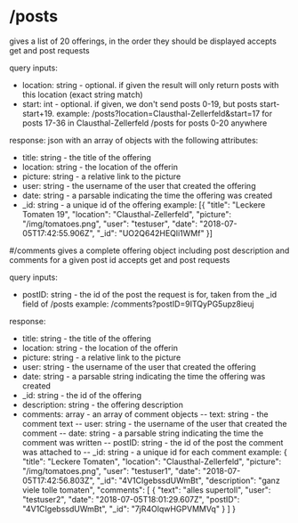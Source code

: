 # /posts 
gives a list of 20 offerings, in the order they should be displayed
accepts get and post requests

query inputs:
- location: string - optional. if given the result will only return posts with this location (exact string match)
- start: int - optional. if given, we don't send posts 0-19, but posts start-start+19.
example: /posts?location=Clausthal-Zellerfeld&start=17   for posts 17-36 in Clausthal-Zellerfeld
/posts for posts 0-20 anywhere

response: json with an array of objects with the following attributes:
- title: string - the title of the offering
- location: string - the location of the offerin
- picture: string - a relative link to the picture
- user: string - the username of the user that created the offering
- date: string - a parsable indicating the time the offering was created
- _id: string - a unique id of the offering
example:
[{
  "title": "Leckere Tomaten 19",
  "location": "Clausthal-Zellerfeld",
  "picture": "/img/tomatoes.png",
  "user": "testuser",
  "date": "2018-07-05T17:42:55.906Z",
  "_id": "UO2Q642HEQli1WMf"
}]

#/comments
gives a complete offering object including post description and comments for a given post id
accepts get and post requests

query inputs:
- postID: string - the id of the post the request is for, taken from the _id field of /posts
example: /comments?postID=9ITQyPG5upz8ieuj

response:
- title: string - the title of the offering
- location: string - the location of the offerin
- picture: string - a relative link to the picture
- user: string - the username of the user that created the offering
- date: string - a parsable string indicating the time the offering was created
- _id: string - the id of the offering
- description: string - the offering description
- comments: array - an array of comment objects
-- text: string - the comment text
-- user: string - the username of the user that created the comment
-- date: string - a parsable string indicating the time the comment was written
-- postID: string - the id of the post the comment was attached to
-- _id: string - a unique id for each comment
example:
{
  "title": "Leckere Tomaten",
  "location": "Clausthal-Zellerfeld",
  "picture": "/img/tomatoes.png",
  "user": "testuser1",
  "date": "2018-07-05T17:42:56.803Z",
  "_id": "4V1CIgebssdUWmBt",
  "description": "ganz viele tolle tomaten",
  "comments": [
    {
      "text": "alles supertoll",
      "user": "testuser2",
      "date": "2018-07-05T18:01:29.607Z",
      "postID": "4V1CIgebssdUWmBt",
      "_id": "7jR4OlqwHGPVMMVq"
    }
  ]
}